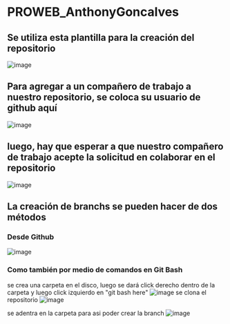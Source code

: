 # PROWEB_AnthonyGoncalves

## Se utiliza esta plantilla para la creación del repositorio
![image](https://github.com/AnthonyG21/PROWEB_AnthonyGoncalves/assets/126922230/3f03221f-78e8-41ae-9ef6-88dc256f52be)

## Para agregar a un compañero de trabajo a nuestro repositorio, se coloca su usuario de github aquí
![image](https://github.com/AnthonyG21/PROWEB_AnthonyGoncalves/assets/126922230/c9879025-78bb-4770-9b57-482addd2c238)

## luego, hay que esperar a que nuestro compañero de trabajo acepte la solicitud en colaborar en el repositorio
![image](https://github.com/AnthonyG21/PROWEB_AnthonyGoncalves/assets/126922230/9b2819de-6583-498b-8669-30b66b6c56b4)

## La creación de branchs se pueden hacer de dos métodos

### Desde Github
![image](https://github.com/AnthonyG21/PROWEB_AnthonyGoncalves/assets/126922230/3d66238e-5209-4df6-8417-5a6d287147bd)

### Como también por medio de comandos en Git Bash
se crea una carpeta en el disco, luego se dará click derecho dentro de la carpeta y luego click izquierdo en "git bash here"
![image](https://github.com/AnthonyG21/PROWEB_AnthonyGoncalves/assets/126922230/f450c845-a8f7-4512-8757-52267005041c)
se clona el repositorio
![image](https://github.com/AnthonyG21/PROWEB_AnthonyGoncalves/assets/126922230/1c7079c8-72b5-4a8d-a807-8f9395931a5e)

se adentra en la carpeta para asi poder crear la branch
![image](https://github.com/AnthonyG21/PROWEB_AnthonyGoncalves/assets/126922230/6c1badcc-6c3f-4ea4-b536-cdc21fc6d414)
